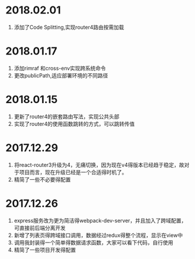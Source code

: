 # 2018.02.01
1. 添加了Code Splitting,实现router4路由按需加载

# 2018.01.17
1. 添加rimraf 和cross-env实现跨系统命令
2. 更改publicPath,适应部署环境的不同路径

# 2018.01.15
1. 更新了router4的嵌套路由写法，实现公共头部
2. 实现了router4的使用函数跳转的方式，可以跳转传值

# 2017.12.29
1. 将react-router3升级为4，无痛切换，因为现在v4得版本已经趋于稳定，故对于项目而言，现在升级已经是一个合适得时机了。
2. 精简了一些不必要得配置

# 2017.12.26
1. express服务改为更为简洁得webpack-dev-server，并且加入了跨域配置，可直接前后端分离开发
2. 新增了列表页得跨域接口调用，数据经过redux得整个流程，显示在view中
3. 调用我封装得一个简单得数据请求函数，大家可以看下代码，自行使用
4. 精简了一些项目开发得配置
